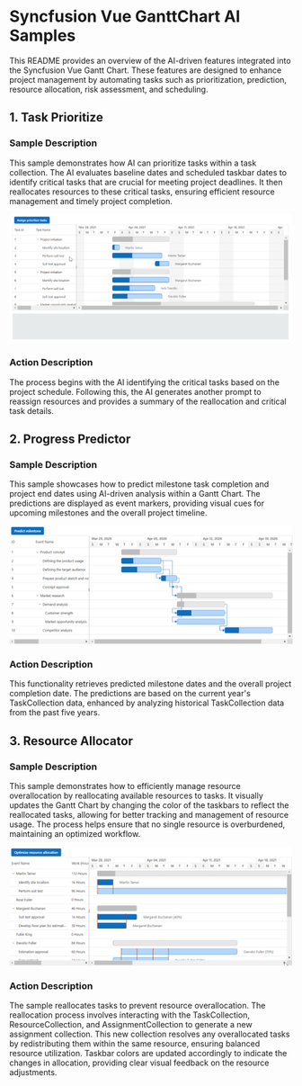# Syncfusion Vue GanttChart AI Samples

This README provides an overview of the AI-driven features integrated into the Syncfusion Vue Gantt Chart. These features are designed to enhance project management by automating tasks such as prioritization, prediction, resource allocation, risk assessment, and scheduling.

## 1. Task Prioritize

### Sample Description

This sample demonstrates how AI can prioritize tasks within a task collection. The AI evaluates baseline dates and scheduled taskbar dates to identify critical tasks that are crucial for meeting project deadlines. It then reallocates resources to these critical tasks, ensuring efficient resource management and timely project completion.

![Gantt Chart AI Task Prioritization](../gif-images/gantt/task-prioritizer.gif)

### Action Description

The process begins with the AI identifying the critical tasks based on the project schedule. Following this, the AI generates another prompt to reassign resources and provides a summary of the reallocation and critical task details.

## 2. Progress Predictor

### Sample Description

This sample showcases how to predict milestone task completion and project end dates using AI-driven analysis within a Gantt Chart. The predictions are displayed as event markers, providing visual cues for upcoming milestones and the overall project timeline.

![Gantt Chart AI Progress Prediction](../gif-images/gantt/progress-predictor.gif)

### Action Description

This functionality retrieves predicted milestone dates and the overall project completion date. The predictions are based on the current year's TaskCollection data, enhanced by analyzing historical TaskCollection data from the past five years.

## 3. Resource Allocator

### Sample Description

This sample demonstrates how to efficiently manage resource overallocation by reallocating available resources to tasks. It visually updates the Gantt Chart by changing the color of the taskbars to reflect the reallocated tasks, allowing for better tracking and management of resource usage. The process helps ensure that no single resource is overburdened, maintaining an optimized workflow.

![Gantt Chart AI Resource Allocation](../gif-images/gantt/resource-manager.gif)

### Action Description

The sample reallocates tasks to prevent resource overallocation. The reallocation process involves interacting with the TaskCollection, ResourceCollection, and AssignmentCollection to generate a new assignment collection. This new collection resolves any overallocated tasks by redistributing them within the same resource, ensuring balanced resource utilization. Taskbar colors are updated accordingly to indicate the changes in allocation, providing clear visual feedback on the resource adjustments.
